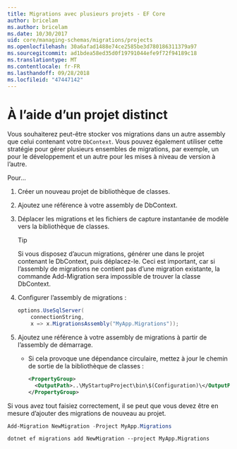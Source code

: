 ```yaml
---
title: Migrations avec plusieurs projets - EF Core
author: bricelam
ms.author: bricelam
ms.date: 10/30/2017
uid: core/managing-schemas/migrations/projects
ms.openlocfilehash: 30a6afad1488e74ce2585be3d780186311379a97
ms.sourcegitcommit: ad1bdea58ed35d0f19791044efe9f72f94189c18
ms.translationtype: MT
ms.contentlocale: fr-FR
ms.lasthandoff: 09/28/2018
ms.locfileid: "47447142"
---
```

<a name="using-a-separate-project"></a>À l’aide d’un projet distinct
========================
Vous souhaiterez peut-être stocker vos migrations dans un autre assembly que celui contenant votre `DbContext`. Vous pouvez également utiliser cette stratégie pour gérer plusieurs ensembles de migrations, par exemple, un pour le développement et un autre pour les mises à niveau de version à l’autre.

Pour...

1. Créer un nouveau projet de bibliothèque de classes.

2. Ajoutez une référence à votre assembly de DbContext.

3. Déplacer les migrations et les fichiers de capture instantanée de modèle vers la bibliothèque de classes.
   > [!TIP]
   > Si vous disposez d’aucun migrations, générer une dans le projet contenant le DbContext, puis déplacez-le. Ceci est important, car si l’assembly de migrations ne contient pas d’une migration existante, la commande Add-Migration sera impossible de trouver la classe DbContext.

4. Configurer l’assembly de migrations :

   ``` csharp
   options.UseSqlServer(
       connectionString,
       x => x.MigrationsAssembly("MyApp.Migrations"));
   ```

5. Ajoutez une référence à votre assembly de migrations à partir de l’assembly de démarrage.
   * Si cela provoque une dépendance circulaire, mettez à jour le chemin de sortie de la bibliothèque de classes :

     ``` xml
     <PropertyGroup>
       <OutputPath>..\MyStartupProject\bin\$(Configuration)\</OutputPath>
     </PropertyGroup>
     ```

Si vous avez tout faisiez correctement, il se peut que vous devez être en mesure d’ajouter des migrations de nouveau au projet.

``` powershell
Add-Migration NewMigration -Project MyApp.Migrations
```
``` Console
dotnet ef migrations add NewMigration --project MyApp.Migrations
```
